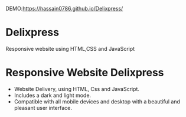 DEMO:https://hassain0786.github.io/Delixpress/
# Delixpress
Responsive website using HTML,CSS and JavaScript

# Responsive Website Delixpress

- Website Delivery, using HTML, Css and JavaScript.
- Includes a dark and light mode.
- Compatible with all mobile devices and desktop with a beautiful and pleasant user interface.



